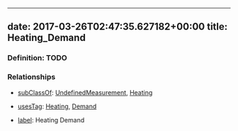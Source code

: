 
---
date: 2017-03-26T02:47:35.627182+00:00
title: Heating_Demand
---
### Definition: TODO

### Relationships

* [subClassOf](http://www.w3.org/2000/01/rdf-schema#subClassOf): [UndefinedMeasurement](https://brickschema.org/schema/1.0/Brick#UndefinedMeasurement), [Heating](https://brickschema.org/schema/1.0/Brick#Heating)

* [usesTag](https://brickschema.org/schema/1.0/BrickFrame#usesTag): [Heating](https://brickschema.org/schema/1.0/BrickTag#Heating), [Demand](https://brickschema.org/schema/1.0/BrickTag#Demand)

* [label](http://www.w3.org/2000/01/rdf-schema#label): Heating Demand
